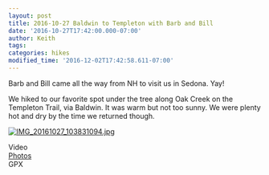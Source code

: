 ```yaml
---
layout: post
title: 2016-10-27 Baldwin to Templeton with Barb and Bill
date: '2016-10-27T17:42:00.000-07:00'
author: Keith
tags: 
categories: hikes
modified_time: '2016-12-02T17:42:58.611-07:00'
---
```


Barb and Bill came all the way from NH to visit us in Sedona. Yay!  

We hiked to our favorite spot under the tree along Oak Creek on the
Templeton Trail, via Baldwin. It was warm but not too sunny. We were
plenty hot and dry by the time we returned though.  

[![IMG_20161027_103831094.jpg](
https://lh3.googleusercontent.com/pw/ACtC-3fqmV0N2BEDMCKNWjeUZLe9ECimRTl1nXySXDJ-c2SvFr5xGMT-aEX6BvQ0apzmvg0Yl2mecJGa6E-sJBCizTfNlmuRIzes__H3S7HLaAB7VfZPwXteJnNQLQ5W_02iUyjPt05kkCM4eT2shq_uRhFhuw=w800-no-tmp.jpg
)](
https://lh3.googleusercontent.com/pw/ACtC-3fqmV0N2BEDMCKNWjeUZLe9ECimRTl1nXySXDJ-c2SvFr5xGMT-aEX6BvQ0apzmvg0Yl2mecJGa6E-sJBCizTfNlmuRIzes__H3S7HLaAB7VfZPwXteJnNQLQ5W_02iUyjPt05kkCM4eT2shq_uRhFhuw=w0-no-tmp.jpg
)

Video  
[Photos](https://goo.gl/photos/APPQzaimM6z1map67)  
GPX  
  
